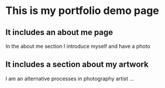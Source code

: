 # This is my portfolio demo page

## It includes an about me page
In the about me section I introduce myself and have a photo

## It includes a section about my artwork
I am an alternative processes in photography artist ...
